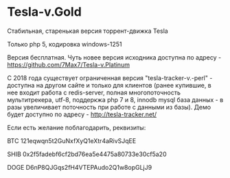 # Tesla-v.Gold
Стабильная, старенькая версия торрент-движка Tesla

Только php 5, кодировка windows-1251 

Версия бесплатная. Чуть новее версия исходника доступна по адресу - https://github.com/7Max7/Tesla-v.Platinum


С 2018 года существует ограниченная версия "tesla-tracker-v.-perl" - доступна на другом сайте и только для клиентов (ранее купившие, в нее входит работа с redis-server, полная многопоточность мультитрекера, utf-8, поддеркжа php 7 и 8, innodb mysql база данных - в разы увеличивает поточность при работе с данными из базы). 
Демо будет доступно по адресу - http://tesla-tracker.net/


Если есть желание поблагодарить, реквизиты:

BTC 121eqwqn5t2GuNxfXyQ1eXtr4aRivSJqEE

SHIB 0x2f5fadebf6cf2bd76ea5e4475a80733e30cf5a20

DOGE D6nP8QJGqs2fH4VTEPAudo2Q1w8opGLjJ9

